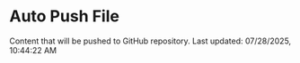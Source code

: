 # Auto Push File

Content that will be pushed to GitHub repository.
Last updated: 07/28/2025, 10:44:22 AM